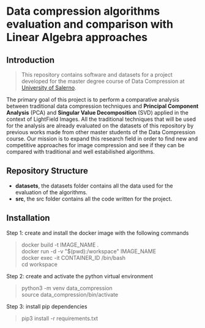 # Data compression algorithms evaluation and comparison with Linear Algebra approaches

## Introduction
> This repository contains software and datasets for a project  developed for the master degree course of Data Compression at [University of Salerno](https://www.unisa.it/).

The primary goal of this project is to perform a comparative analysis between traditional data compression techniques and **Principal Component Analysis** (PCA) and **Singular Value Decomposition** (SVD) applied in the context of LightField Images. All the traditional techniques that will be used for the analysis are already evaluated on the datasets of this repository by previous works made from other master students of the Data Compression course. Our mission is to expand this research field in order to find new and competitive approaches for image compression and see if they can be compared with traditional and well estabilished algorithms.

## Repository Structure
- **datasets**, the datasets folder contains all the data used for the evaluation of the algorithms.
- **src**, the src folder contains all the code written for the project.


## Installation
Step 1: create and install the docker image with the following commands
> docker build -t IMAGE_NAME . <br />
> docker run -d -v "$(pwd):/workspace" IMAGE_NAME <br />
> docker exec -it CONTAINER_ID /bin/bash <br />
> cd workspace

Step 2: create and activate the python virtual environment
> python3 -m venv data_compression <br />
> source data_compression/bin/activate <br />

Step 3: install pip dependencies
> pip3 install -r requirements.txt